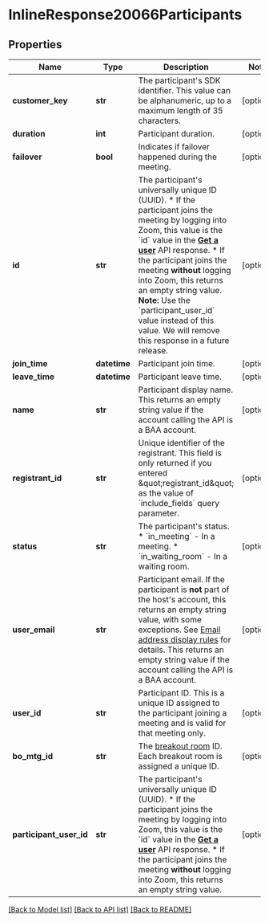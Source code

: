 # InlineResponse20066Participants

## Properties
Name | Type | Description | Notes
------------ | ------------- | ------------- | -------------
**customer_key** | **str** | The participant&#x27;s SDK identifier. This value can be alphanumeric, up to a maximum length of 35 characters. | [optional] 
**duration** | **int** | Participant duration. | [optional] 
**failover** | **bool** | Indicates if failover happened during the meeting. | [optional] 
**id** | **str** | The participant&#x27;s universally unique ID (UUID).  * If the participant joins the meeting by logging into Zoom, this value is the &#x60;id&#x60; value in the [**Get a user**](/docs/api-reference/zoom-api/methods#operation/user) API response.  * If the participant joins the meeting **without** logging into Zoom, this returns an empty string value.   **Note:** Use the &#x60;participant_user_id&#x60; value instead of this value. We will remove this response in a future release. | [optional] 
**join_time** | **datetime** | Participant join time. | [optional] 
**leave_time** | **datetime** | Participant leave time. | [optional] 
**name** | **str** | Participant display name.  This returns an empty string value if the account calling the API is a BAA account. | [optional] 
**registrant_id** | **str** | Unique identifier of the registrant. This field is only returned if you entered &amp;quot;registrant_id&amp;quot; as the value of &#x60;include_fields&#x60; query parameter. | [optional] 
**status** | **str** | The participant&#x27;s status.  * &#x60;in_meeting&#x60; - In a meeting.  * &#x60;in_waiting_room&#x60; - In a waiting room. | [optional] 
**user_email** | **str** | Participant email.  If the participant is **not** part of the host&#x27;s account, this returns an empty string value, with some exceptions. See [Email address display rules](/docs/api-reference/using-zoom-apis#email-address) for details. This returns an empty string value if the account calling the API is a BAA account. | [optional] 
**user_id** | **str** | Participant ID. This is a unique ID assigned to the participant joining a meeting and is valid for that meeting only. | [optional] 
**bo_mtg_id** | **str** | The [breakout room](https://support.zoom.us/hc/en-us/articles/206476313-Managing-breakout-rooms) ID. Each breakout room is assigned a unique ID. | [optional] 
**participant_user_id** | **str** | The participant&#x27;s universally unique ID (UUID).  * If the participant joins the meeting by logging into Zoom, this value is the &#x60;id&#x60; value in the [**Get a user**](/docs/api-reference/zoom-api/methods#operation/user) API response.  * If the participant joins the meeting **without** logging into Zoom, this returns an empty string value. | [optional] 

[[Back to Model list]](../README.md#documentation-for-models) [[Back to API list]](../README.md#documentation-for-api-endpoints) [[Back to README]](../README.md)

